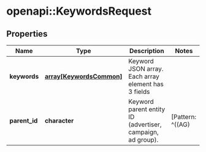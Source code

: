 # openapi::KeywordsRequest


## Properties
Name | Type | Description | Notes
------------ | ------------- | ------------- | -------------
**keywords** | [**array[KeywordsCommon]**](KeywordsCommon.md) | Keyword JSON array. Each array element has 3 fields | 
**parent_id** | **character** | Keyword parent entity ID (advertiser, campaign, ad group). | [Pattern: ^((AG)|C)?\\d+$] 


